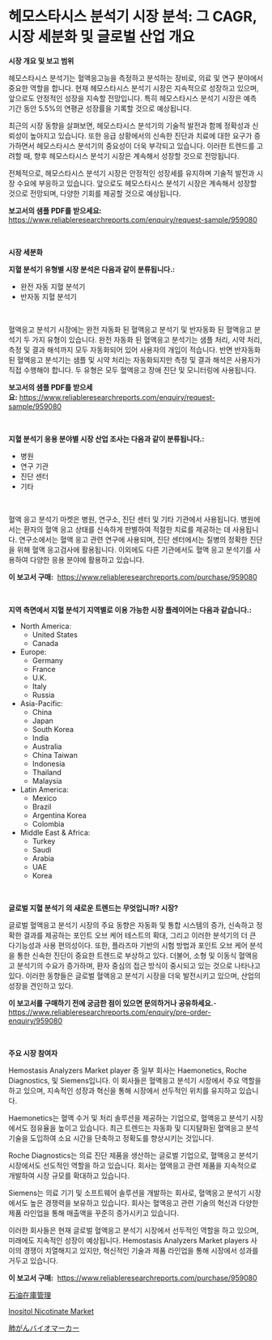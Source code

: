 <p><h1>헤모스타시스 분석기 시장 분석: 그 CAGR, 시장 세분화 및 글로벌 산업 개요</h1></p><p><strong>시장 개요 및 보고 범위</strong></p>
<p><p>헤모스타시스 분석기는 혈액응고능을 측정하고 분석하는 장비로, 의료 및 연구 분야에서 중요한 역할을 합니다. 현재 헤모스타시스 분석기 시장은 지속적으로 성장하고 있으며, 앞으로도 안정적인 성장을 지속할 전망입니다. 특히 헤모스타시스 분석기 시장은 예측 기간 동안 5.5%의 연평균 성장률을 기록할 것으로 예상됩니다.</p><p>최근의 시장 동향을 살펴보면, 헤모스타시스 분석기의 기술적 발전과 함께 정확성과 신뢰성이 높아지고 있습니다. 또한 응급 상황에서의 신속한 진단과 치료에 대한 요구가 증가하면서 헤모스타시스 분석기의 중요성이 더욱 부각되고 있습니다. 이러한 트렌드를 고려할 때, 향후 헤모스타시스 분석기 시장은 계속해서 성장할 것으로 전망됩니다.</p><p>전체적으로, 헤모스타시스 분석기 시장은 안정적인 성장세를 유지하며 기술적 발전과 시장 수요에 부응하고 있습니다. 앞으로도 헤모스타시스 분석기 시장은 계속해서 성장할 것으로 전망되며, 다양한 기회를 제공할 것으로 예상됩니다.</p></p>
<p><strong>보고서의 샘플 PDF를 받으세요:</strong> <a href="https://www.reliableresearchreports.com/enquiry/request-sample/959080">https://www.reliableresearchreports.com/enquiry/request-sample/959080</a></p>
<p>&nbsp;</p>
<p><strong>시장 세분화</strong></p>
<p><strong>지혈 분석기 유형별 시장 분석은 다음과 같이 분류됩니다.:</strong></p>
<p><ul><li>완전 자동 지혈 분석기</li><li>반자동 지혈 분석기</li></ul></p>
<p>&nbsp;</p>
<p><p>혈액응고 분석기 시장에는 완전 자동화 된 혈액응고 분석기 및 반자동화 된 혈액응고 분석기 두 가지 유형이 있습니다. 완전 자동화 된 혈액응고 분석기는 샘플 처리, 시약 처리, 측정 및 결과 해석까지 모두 자동화되어 있어 사용자의 개입이 적습니다. 반면 반자동화 된 혈액응고 분석기는 샘플 및 시약 처리는 자동화되지만 측정 및 결과 해석은 사용자가 직접 수행해야 합니다. 두 유형은 모두 혈액응고 장애 진단 및 모니터링에 사용됩니다.</p></p>
<p><strong>보고서의 샘플 PDF를 받으세요:</strong>&nbsp;<a href="https://www.reliableresearchreports.com/enquiry/request-sample/959080">https://www.reliableresearchreports.com/enquiry/request-sample/959080</a></p>
<p>&nbsp;</p>
<p><strong> 지혈 분석기 응용 분야별 시장 산업 조사는 다음과 같이 분류됩니다.:</strong></p>
<p><ul><li>병원</li><li>연구 기관</li><li>진단 센터</li><li>기타</li></ul></p>
<p>&nbsp;</p>
<p><p>혈액 응고 분석기 마켓은 병원, 연구소, 진단 센터 및 기타 기관에서 사용됩니다. 병원에서는 환자의 혈액 응고 상태를 신속하게 판별하여 적절한 치료를 제공하는 데 사용됩니다. 연구소에서는 혈액 응고 관련 연구에 사용되며, 진단 센터에서는 질병의 정확한 진단을 위해 혈액 응고검사에 활용됩니다. 이외에도 다른 기관에서도 혈액 응고 분석기를 사용하여 다양한 응용 분야에 활용하고 있습니다.</p></p>
<p><strong>이 보고서 구매:</strong>&nbsp; <a href="https://www.reliableresearchreports.com/purchase/959080">https://www.reliableresearchreports.com/purchase/959080</a></p>
<p>&nbsp;</p>
<p><strong>지역 측면에서 지혈 분석기 지역별로 이용 가능한 시장 플레이어는 다음과 같습니다.:</strong></p>
<p><ul>
    <li>
        North America:
        <ul>
            <li>United States</li>
            <li>Canada</li>
        </ul>
    </li>
    <li>
        Europe:
        <ul>
            <li>Germany</li>
            <li>France</li>
            <li>U.K.</li>
            <li>Italy</li>
            <li>Russia</li>
        </ul>
    </li>
    <li>
        Asia-Pacific:
        <ul>
            <li>China</li>
            <li>Japan</li>
            <li>South Korea</li>
            <li>India</li>
            <li>Australia</li>
            <li>China Taiwan</li>
            <li>Indonesia</li>
            <li>Thailand</li>
            <li>Malaysia</li>
        </ul>
    </li>
    <li>
        Latin America:
        <ul>
            <li>Mexico</li>
            <li>Brazil</li>
            <li>Argentina Korea</li>
            <li>Colombia</li>
        </ul>
    </li>
    <li>
        Middle East & Africa:
        <ul>
            <li>Turkey</li>
            <li>Saudi</li>
            <li>Arabia</li>
            <li>UAE</li>
            <li>Korea</li>
        </ul>
    </li>
    </ul></p>
<p>&nbsp;</p>
<p><strong>글로벌 지혈 분석기 의 새로운 트렌드는 무엇입니까? 시장?</strong></p>
<p><p>글로벌 혈액응고 분석기 시장의 주요 동향은 자동화 및 통합 시스템의 증가, 신속하고 정확한 결과를 제공하는 포인트 오브 케어 테스트의 확대, 그리고 이러한 분석기의 더 큰 다기능성과 사용 편의성이다. 또한, 플라즈마 기반의 시험 방법과 포인트 오브 케어 분석을 통한 신속한 진단이 중요한 트렌드로 부상하고 있다. 더불어, 소형 및 이동식 혈액응고 분석기의 수요가 증가하며, 환자 중심의 접근 방식이 중시되고 있는 것으로 나타나고 있다. 이러한 동향들은 글로벌 혈액응고 분석기 시장을 더욱 발전시키고 있으며, 산업의 성장을 견인하고 있다.</p></p>
<p><strong>이 보고서를 구매하기 전에 궁금한 점이 있으면 문의하거나 공유하세요.</strong>- <a href="https://www.reliableresearchreports.com/enquiry/pre-order-enquiry/959080">https://www.reliableresearchreports.com/enquiry/pre-order-enquiry/959080</a></p>
<p>&nbsp;</p>
<p><strong>주요 시장 참여자</strong></p>
<p><p>Hemostasis Analyzers Market player 중 일부 회사는 Haemonetics, Roche Diagnostics, 및 Siemens입니다. 이 회사들은 혈액응고 분석기 시장에서 주요 역할을 하고 있으며, 지속적인 성장과 혁신을 통해 시장에서 선두적인 위치를 유지하고 있습니다.</p><p>Haemonetics는 혈액 수거 및 처리 솔루션을 제공하는 기업으로, 혈액응고 분석기 시장에서도 점유율을 높이고 있습니다. 최근 트렌드는 자동화 및 디지턈화된 혈액응고 분석 기술을 도입하여 소요 시간을 단축하고 정확도를 향상시키는 것입니다.</p><p>Roche Diagnostics는 의료 진단 제품을 생산하는 글로벌 기업으로, 혈액응고 분석기 시장에서도 선도적인 역할을 하고 있습니다. 회사는 혈액응고 관련 제품을 지속적으로 개발하여 시장 규모를 확대하고 있습니다.</p><p>Siemens는 의료 기기 및 소프트웨어 솔루션을 개발하는 회사로, 혈액응고 분석기 시장에서도 높은 경쟁력을 보유하고 있습니다. 회사는 혈액응고 관련 기술의 혁신과 다양한 제품 라인업을 통해 매출액을 꾸준히 증가시키고 있습니다.</p><p>이러한 회사들은 현재 글로벌 혈액응고 분석기 시장에서 선두적인 역할을 하고 있으며, 미래에도 지속적인 성장이 예상됩니다. Hemostasis Analyzers Market players 사이의 경쟁이 치열해지고 있지만, 혁신적인 기술과 제품 라인업을 통해 시장에서 성과를 거두고 있습니다.</p></p>
<p><strong>이 보고서 구매:</strong>&nbsp;&nbsp;<a href="https://www.reliableresearchreports.com/purchase/959080">https://www.reliableresearchreports.com/purchase/959080</a></p>
<p><p><a href="https://github.com/vlcostes/Market-Research-Report-List-1/blob/main/442328312352.md">石油在庫管理</a></p><p><a href="https://extreme-scabiosa-c81.notion.site/Inositol-Nicotinate-Market-Research-Report-The-Key-To-Successful-Business-Strategy-Forecasted-for-P-9605677f838040ada22637298b843d2c">Inositol Nicotinate Market</a></p><p><a href="https://github.com/EstaSprer20231/Market-Research-Report-List-1/blob/main/455499812353.md">肺がんバイオマーカー</a></p></p>
